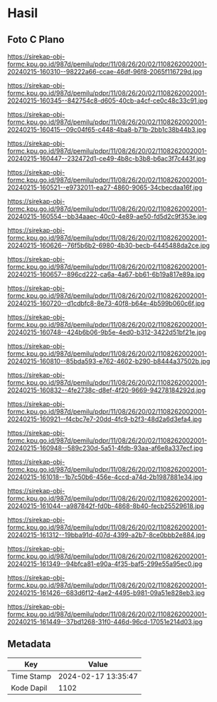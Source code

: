# Hasil

## Foto C Plano

https://sirekap-obj-formc.kpu.go.id/987d/pemilu/pdpr/11/08/26/20/02/1108262002001-20240215-160310--98222a66-ccae-46df-96f8-2065f116729d.jpg

https://sirekap-obj-formc.kpu.go.id/987d/pemilu/pdpr/11/08/26/20/02/1108262002001-20240215-160345--842754c8-d605-40cb-a4cf-ce0c48c33c91.jpg

https://sirekap-obj-formc.kpu.go.id/987d/pemilu/pdpr/11/08/26/20/02/1108262002001-20240215-160415--09c04f65-c448-4ba8-b71b-2bb1c38b44b3.jpg

https://sirekap-obj-formc.kpu.go.id/987d/pemilu/pdpr/11/08/26/20/02/1108262002001-20240215-160447--232472d1-ce49-4b8c-b3b8-b6ac3f7c443f.jpg

https://sirekap-obj-formc.kpu.go.id/987d/pemilu/pdpr/11/08/26/20/02/1108262002001-20240215-160521--e9732011-ea27-4860-9065-34cbecdaa16f.jpg

https://sirekap-obj-formc.kpu.go.id/987d/pemilu/pdpr/11/08/26/20/02/1108262002001-20240215-160554--bb34aaec-40c0-4e89-ae50-fd5d2c9f353e.jpg

https://sirekap-obj-formc.kpu.go.id/987d/pemilu/pdpr/11/08/26/20/02/1108262002001-20240215-160626--76f5b6b2-6980-4b30-becb-6445488da2ce.jpg

https://sirekap-obj-formc.kpu.go.id/987d/pemilu/pdpr/11/08/26/20/02/1108262002001-20240215-160657--896cd222-ca6a-4a67-bb61-6b19a817e89a.jpg

https://sirekap-obj-formc.kpu.go.id/987d/pemilu/pdpr/11/08/26/20/02/1108262002001-20240215-160720--d1cdbfc8-8e73-40f8-b64e-4b599b060c6f.jpg

https://sirekap-obj-formc.kpu.go.id/987d/pemilu/pdpr/11/08/26/20/02/1108262002001-20240215-160748--424b6b06-9b5e-4ed0-b312-3422d51bf21e.jpg

https://sirekap-obj-formc.kpu.go.id/987d/pemilu/pdpr/11/08/26/20/02/1108262002001-20240215-160810--85bda593-e762-4602-b290-b8444a37502b.jpg

https://sirekap-obj-formc.kpu.go.id/987d/pemilu/pdpr/11/08/26/20/02/1108262002001-20240215-160832--4fe2738c-d8ef-4f20-9669-94278184292d.jpg

https://sirekap-obj-formc.kpu.go.id/987d/pemilu/pdpr/11/08/26/20/02/1108262002001-20240215-160921--f4cbc7e7-20dd-4fc9-b2f3-48d2a6d3efa4.jpg

https://sirekap-obj-formc.kpu.go.id/987d/pemilu/pdpr/11/08/26/20/02/1108262002001-20240215-160948--589c230d-5a51-4fdb-93aa-af6e8a337ecf.jpg

https://sirekap-obj-formc.kpu.go.id/987d/pemilu/pdpr/11/08/26/20/02/1108262002001-20240215-161018--1b7c50b6-456e-4ccd-a74d-2b1987881e34.jpg

https://sirekap-obj-formc.kpu.go.id/987d/pemilu/pdpr/11/08/26/20/02/1108262002001-20240215-161044--a987842f-fd0b-4868-8b40-fecb25529618.jpg

https://sirekap-obj-formc.kpu.go.id/987d/pemilu/pdpr/11/08/26/20/02/1108262002001-20240215-161312--19bba91d-407d-4399-a2b7-8ce0bbb2e884.jpg

https://sirekap-obj-formc.kpu.go.id/987d/pemilu/pdpr/11/08/26/20/02/1108262002001-20240215-161349--94bfca81-e90a-4f35-baf5-299e55a95ec0.jpg

https://sirekap-obj-formc.kpu.go.id/987d/pemilu/pdpr/11/08/26/20/02/1108262002001-20240215-161426--683d6f12-4ae2-4495-b981-09a51e828eb3.jpg

https://sirekap-obj-formc.kpu.go.id/987d/pemilu/pdpr/11/08/26/20/02/1108262002001-20240215-161449--37bd1268-31f0-446d-96cd-17051e214d03.jpg


## Metadata

| Key        | Value               |
| ---------- | ------------------- |
| Time Stamp | 2024-02-17 13:35:47 |
| Kode Dapil | 1102                |



